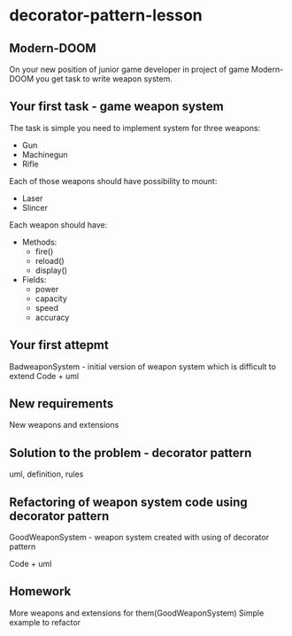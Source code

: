 # decorator-pattern-lesson

## Modern-DOOM

On your new position of junior game developer in project of game Modern-DOOM you get task to write weapon system.

## Your first task - game weapon system

The task is simple you need to implement system for three weapons:

* Gun
* Machinegun
* Rifle

Each of those weapons should have possibility to mount:

* Laser
* Slincer

Each weapon should have:

* Methods:
  * fire()
  * reload()
  * display()
* Fields:
  * power
  * capacity
  * speed
  * accuracy

## Your first attepmt

BadweaponSystem - initial version of weapon system which is difficult to extend
Code + uml

## New requirements

New weapons and extensions

## Solution to the problem - decorator pattern

uml, definition, rules

## Refactoring of weapon system code using decorator pattern

GoodWeaponSystem - weapon system created with using of decorator pattern

Code + uml

## Homework

More weapons and extensions for them(GoodWeaponSystem)
Simple example to refactor
